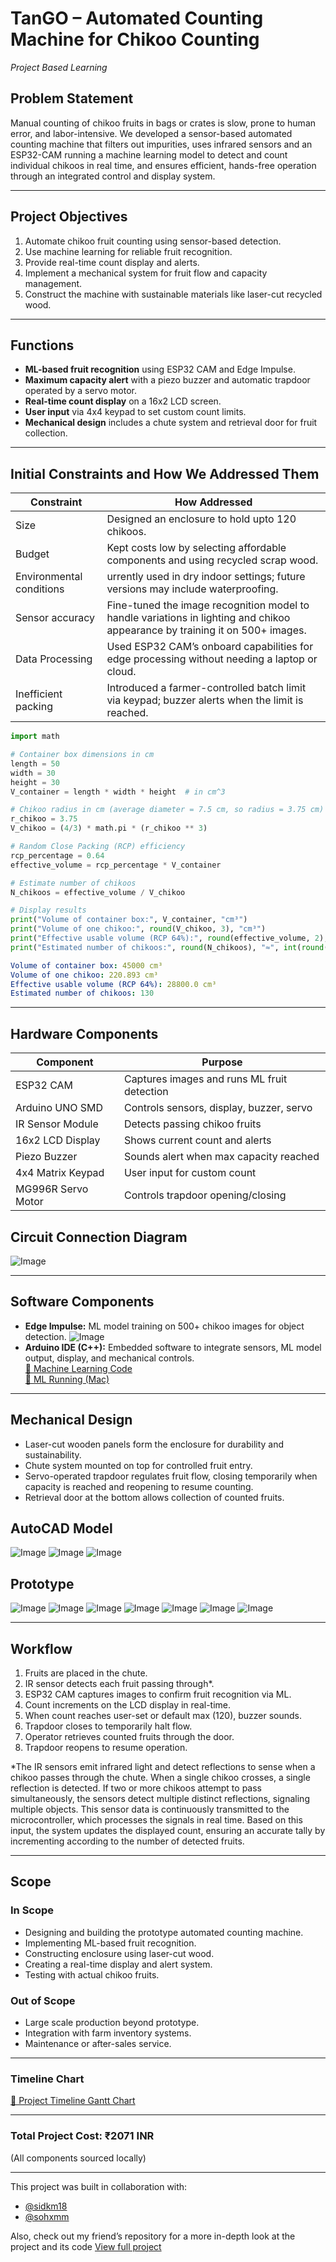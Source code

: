 # TanGO – Automated Counting Machine for Chikoo Counting
*Project Based Learning*

## Problem Statement
Manual counting of chikoo fruits in bags or crates is slow, prone to human error, and labor-intensive. We developed a sensor-based automated counting machine that filters out impurities, uses infrared sensors and an ESP32-CAM running a machine learning model to detect and count individual chikoos in real time, and ensures efficient, hands-free operation through an integrated control and display system.

---

## Project Objectives
1. Automate chikoo fruit counting using sensor-based detection.  
2. Use machine learning for reliable fruit recognition.  
3. Provide real-time count display and alerts.  
4. Implement a mechanical system for fruit flow and capacity management.  
5. Construct the machine with sustainable materials like laser-cut recycled wood.

---

## Functions
- **ML-based fruit recognition** using ESP32 CAM and Edge Impulse.  
- **Maximum capacity alert** with a piezo buzzer and automatic trapdoor operated by a servo motor.  
- **Real-time count display** on a 16x2 LCD screen.  
- **User input** via 4x4 keypad to set custom count limits.  
- **Mechanical design** includes a chute system and retrieval door for fruit collection.

---
## Initial Constraints and How We Addressed Them

| Constraint                  | How Addressed                                |
|----------------------------|---------------------------------------------|
| Size  | Designed an enclosure to hold upto 120 chikoos.|
| Budget        | Kept costs low by selecting affordable components and using recycled scrap wood.  |
| Environmental conditions         | urrently used in dry indoor settings; future versions may include waterproofing.   |
| Sensor accuracy |Fine-tuned the image recognition model to handle variations in lighting and chikoo appearance by training it on 500+ images.|
| Data Processing           | Used ESP32 CAM’s onboard capabilities for edge processing without needing a laptop or cloud.|
| Inefficient packing       | Introduced a farmer-controlled batch limit via keypad; buzzer alerts when the limit is reached.|

```python
import math

# Container box dimensions in cm
length = 50
width = 30
height = 30
V_container = length * width * height  # in cm^3

# Chikoo radius in cm (average diameter = 7.5 cm, so radius = 3.75 cm)
r_chikoo = 3.75
V_chikoo = (4/3) * math.pi * (r_chikoo ** 3)

# Random Close Packing (RCP) efficiency
rcp_percentage = 0.64
effective_volume = rcp_percentage * V_container

# Estimate number of chikoos
N_chikoos = effective_volume / V_chikoo

# Display results
print("Volume of container box:", V_container, "cm³")
print("Volume of one chikoo:", round(V_chikoo, 3), "cm³")
print("Effective usable volume (RCP 64%):", round(effective_volume, 2), "cm³")
print("Estimated number of chikoos:", round(N_chikoos), "≈", int(round(N_chikoos)))

```
```yaml
Volume of container box: 45000 cm³
Volume of one chikoo: 220.893 cm³
Effective usable volume (RCP 64%): 28800.0 cm³
Estimated number of chikoos: 130
```
--- 

## Hardware Components

| Component           | Purpose                                      |
|---------------------|----------------------------------------------|
| ESP32 CAM           | Captures images and runs ML fruit detection  |
| Arduino UNO SMD     | Controls sensors, display, buzzer, servo     |
| IR Sensor Module    | Detects passing chikoo fruits                 |
| 16x2 LCD Display    | Shows current count and alerts                 |
| Piezo Buzzer        | Sounds alert when max capacity reached        |
| 4x4 Matrix Keypad   | User input for custom count                    |
| MG996R Servo Motor  | Controls trapdoor opening/closing             |

## Circuit Connection Diagram
![Image](https://github.com/user-attachments/assets/370d1497-11e4-4dc2-a2b4-cd35b2286e93)

---

## Software Components
- **Edge Impulse:** ML model training on 500+ chikoo images for object detection.
![Image](https://github.com/user-attachments/assets/9dc42fe5-ea81-493f-b624-25210ab797f1)
- **Arduino IDE (C++):** Embedded software to integrate sensors, ML model output, display, and mechanical controls.  
[🔗 Machine Learning Code](https://www.youtube.com/watch?v=uDzeQ00ZcTI)  
[🔗 ML Running (Mac)](https://www.youtube.com/watch?v=ONefa4cJxFY)

---

## Mechanical Design
- Laser-cut wooden panels form the enclosure for durability and sustainability.  
- Chute system mounted on top for controlled fruit entry.  
- Servo-operated trapdoor regulates fruit flow, closing temporarily when capacity is reached and reopening to resume counting.  
- Retrieval door at the bottom allows collection of counted fruits.

## AutoCAD Model

![Image](https://github.com/user-attachments/assets/33754803-0c90-4e26-95b4-3becb76a52ea)
![Image](https://github.com/user-attachments/assets/ca4c80ee-3805-40ad-8a07-b3404253b5f0)
![Image](https://github.com/user-attachments/assets/43f94dd4-0ab3-4257-ad04-ea13d4088e53)

## Prototype

![Image](https://github.com/user-attachments/assets/3a492f54-e54d-48a0-b1a0-8ddf7a200ff6)
![Image](https://github.com/user-attachments/assets/93954f74-71e5-4049-8490-8e5cd4d1b344)
![Image](https://github.com/user-attachments/assets/18dda535-8cd2-40ca-997e-bdaa16c658cd)
![Image](https://github.com/user-attachments/assets/61a29925-c179-4b1f-a371-db5c28b47b3a)
![Image](https://github.com/user-attachments/assets/7eabab05-d564-439e-a389-0c2d25321f3c)
![Image](https://github.com/user-attachments/assets/25507f69-8c3f-40d7-8ab7-eda575ff8110)
![Image](https://github.com/user-attachments/assets/50cdb4aa-1f46-4167-b981-60b16235575e)

---

## Workflow
1. Fruits are placed in the chute.  
2. IR sensor detects each fruit passing through*.  
3. ESP32 CAM captures images to confirm fruit recognition via ML.  
4. Count increments on the LCD display in real-time.  
5. When count reaches user-set or default max (120), buzzer sounds.  
6. Trapdoor closes to temporarily halt flow.  
7. Operator retrieves counted fruits through the door.  
8. Trapdoor reopens to resume operation.

*The IR sensors emit infrared light and detect reflections to sense when a chikoo passes through the chute. When a single chikoo crosses, a single reflection is detected. If two or more chikoos attempt to pass simultaneously, the sensors detect multiple distinct reflections, signaling multiple objects. This sensor data is continuously transmitted to the microcontroller, which processes the signals in real time. Based on this input, the system updates the displayed count, ensuring an accurate tally by incrementing according to the number of detected fruits.

---

## Scope

### In Scope
- Designing and building the prototype automated counting machine.  
- Implementing ML-based fruit recognition.  
- Constructing enclosure using laser-cut wood.  
- Creating a real-time display and alert system.  
- Testing with actual chikoo fruits.

### Out of Scope
- Large scale production beyond prototype.  
- Integration with farm inventory systems.  
- Maintenance or after-sales service.

---

### Timeline Chart
[🔗 Project Timeline Gantt Chart](https://www.youtube.com/watch?v=nXjRacMawRo)

---

### Total Project Cost: ₹2071 INR  
(All components sourced locally)

---

This project was built in collaboration with:

- [@sidkm18](https://github.com/sidkm18)
- [@sohxmm](https://github.com/sohxmm)  

Also, check out my friend’s repository for a more in-depth look at the project and its code [View full project](https://github.com/Sidkm18/Chikoo_Counter/tree/main/sid3343_project_1_inferencing)





